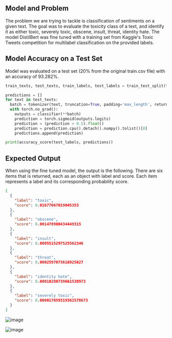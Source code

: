 ## Model and Problem

The problem we are trying to tackle is classification of sentiments on a given text. The goal was to evaluate the toxicity class of a text, and identify it as either toxic, severely toxic, obscene, insult, threat, identity hate. The model DistilBert was fine tuned with a training set from Kaggle's Toxic Tweets competition for multilabel classification on the provided labels.

## Model Accuracy on a Test Set

Model was evaluated on a test set (20% from the original train.csv file) with an accuracy of 93.282%.

```python
train_texts, test_texts, train_labels, test_labels = train_test_split(train_texts, train_labels, test_size=.2)

predictions = []
for text in test_texts:
  batch = tokenizer(text, truncation=True, padding='max_length', return_tensors="pt").to(device)
  with torch.no_grad():
    outputs = classifier(**batch)
    prediction = torch.sigmoid(outputs.logits)
    prediction = (prediction > 0.5).float()
    prediction = prediction.cpu().detach().numpy().tolist()[0]
    predictions.append(prediction)

print(accuracy_score(test_labels, predictions))
```

## Expected Output

When using the fine tuned model, the output is the following. There are six items that is returned, each as an object with label and score. Each item represents a label and its corresponding probability score.

```json
[
  {
    "label": "toxic",
    "score": 0.01677067019045353
  },
  {
    "label": "obscene",
    "score": 0.001478900434449315
  },
  {
    "label": "insult",
    "score": 0.0005515297525562346
  },
  {
    "label": "threat",
    "score": 0.0002597073616925627
  },
  {
    "label": "identity hate",
    "score": 0.00010280739661538973
  },
  {
    "label": "severely toxic",
    "score": 0.000017059319361578673
  }
]
```
![image](https://github.com/ac8736/sentiment-analysis/assets/87680132/a14ed088-17fe-4990-930a-14a7a23bc6b9)

![image](https://github.com/ac8736/sentiment-analysis/assets/87680132/8cbd374e-b42d-4326-b244-2c510d2bc068)


